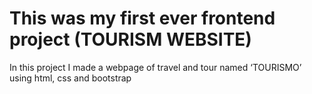 # This was my first ever frontend project (TOURISM WEBSITE)
In this project I made a webpage of travel and tour named ‘TOURISMO’ using html, css and bootstrap
